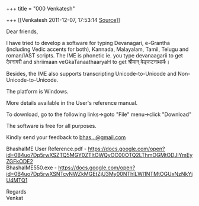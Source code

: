 +++
title = "000 Venkatesh"

+++
[[Venkatesh	2011-12-07, 17:53:14 [Source](https://groups.google.com/g/samskrita/c/fzOLGvpgqjY)]]



Dear friends,  
  
I have tried to develop a software for typing Devanagari, e-Grantha (including Vedic accents for both), Kannada, Malayalam, Tamil, Telugu and roman/IAST scripts. The IME is phonetic ie. you type devanaagarii to get देवनागरी and shriimaan veGkaTanaathaaryaH to get श्रीमान् वेङ्कटनाथार्यः।  
  
Besides, the IME also supports transcripting Unicode-to-Unicode and Non-Unicode-to-Unicode.  
  
The platform is Windows.  
  
More details available in the User's reference manual.  
  
To download, go to the following links->goto "File" menu->click "Download"  
  
The software is free for all purposes.  
  
Kindly send your feedback to [bhas...@gmail.com]()  
  
BhashaIME User Reference.pdf - <https://docs.google.com/open?id=0B4uo7Dp5rwXSZTQ5MGY0ZTItOWQyOC00OTQ2LThmOGMtODJlYmEyZGFkODE2>  
BhashaIME550.exe - <https://docs.google.com/open?id=0B4uo7Dp5rwXSNTcyNWZkMGEtZjU3My00NThlLWI1NTMtOGUxNzNkYjU4MTQ1>  
  
Regards  
Venkat  

